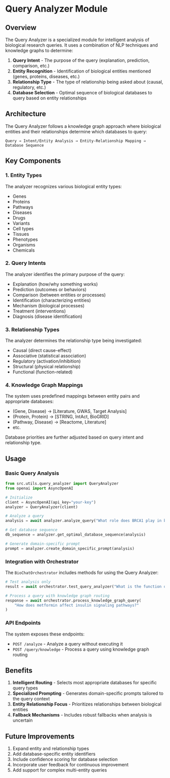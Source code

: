 # Query Analyzer Module

## Overview

The Query Analyzer is a specialized module for intelligent analysis of biological research queries. It uses a combination of NLP techniques and knowledge graphs to determine:

1. **Query Intent** - The purpose of the query (explanation, prediction, comparison, etc.)
2. **Entity Recognition** - Identification of biological entities mentioned (genes, proteins, diseases, etc.)
3. **Relationship Type** - The type of relationship being asked about (causal, regulatory, etc.)
4. **Database Selection** - Optimal sequence of biological databases to query based on entity relationships

## Architecture

The Query Analyzer follows a knowledge graph approach where biological entities and their relationships determine which databases to query:

```
Query → Intent/Entity Analysis → Entity-Relationship Mapping → Database Sequence
```

## Key Components

### 1. Entity Types

The analyzer recognizes various biological entity types:
- Genes
- Proteins
- Pathways
- Diseases
- Drugs
- Variants
- Cell types
- Tissues
- Phenotypes
- Organisms
- Chemicals

### 2. Query Intents

The analyzer identifies the primary purpose of the query:
- Explanation (how/why something works)
- Prediction (outcomes or behaviors)
- Comparison (between entities or processes)
- Identification (characterizing entities)
- Mechanism (biological processes)
- Treatment (interventions)
- Diagnosis (disease identification)

### 3. Relationship Types

The analyzer determines the relationship type being investigated:
- Causal (direct cause-effect)
- Associative (statistical association)
- Regulatory (activation/inhibition)
- Structural (physical relationship)
- Functional (function-related)

### 4. Knowledge Graph Mappings

The system uses predefined mappings between entity pairs and appropriate databases:
- (Gene, Disease) → [Literature, GWAS, Target Analysis]
- (Protein, Protein) → [STRING, IntAct, BioGRID]
- (Pathway, Disease) → [Reactome, Literature]
- etc.

Database priorities are further adjusted based on query intent and relationship type.

## Usage

### Basic Query Analysis

```python
from src.utils.query_analyzer import QueryAnalyzer
from openai import AsyncOpenAI

# Initialize
client = AsyncOpenAI(api_key="your-key")
analyzer = QueryAnalyzer(client)

# Analyze a query
analysis = await analyzer.analyze_query("What role does BRCA1 play in breast cancer?")

# Get database sequence
db_sequence = analyzer.get_optimal_database_sequence(analysis)

# Generate domain-specific prompt
prompt = analyzer.create_domain_specific_prompt(analysis)
```

### Integration with Orchestrator

The `BioChatOrchestrator` includes methods for using the Query Analyzer:

```python
# Test analysis only
result = await orchestrator.test_query_analyzer("What is the function of TP53?")

# Process a query with knowledge graph routing
response = await orchestrator.process_knowledge_graph_query(
    "How does metformin affect insulin signaling pathways?"
)
```

### API Endpoints

The system exposes these endpoints:

- `POST /analyze` - Analyze a query without executing it
- `POST /query/knowledge` - Process a query using knowledge graph routing

## Benefits

1. **Intelligent Routing** - Selects most appropriate databases for specific query types
2. **Specialized Prompting** - Generates domain-specific prompts tailored to the query context
3. **Entity Relationship Focus** - Prioritizes relationships between biological entities
4. **Fallback Mechanisms** - Includes robust fallbacks when analysis is uncertain

## Future Improvements

1. Expand entity and relationship types
2. Add database-specific entity identifiers
3. Include confidence scoring for database selection
4. Incorporate user feedback for continuous improvement
5. Add support for complex multi-entity queries